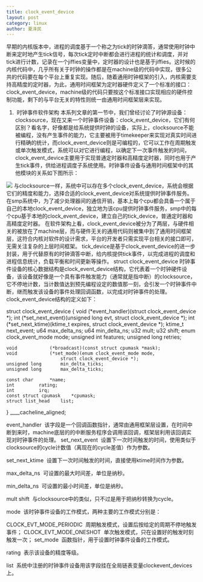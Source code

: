 ```yaml
---
title: clock_event_device
layout: post
category: linux
author: 夏泽民
---
```

早期的内核版本中，进程的调度基于一个称之为tick的时钟滴答，通常使用时钟中断来定时地产生tick信号，每次tick定时中断都会进行进程的统计和调度，并对tick进行计数，记录在一个jiffies变量中，定时器的设计也是基于jiffies。这时候的内核代码中，几乎所有关于时钟的操作都是在machine级的代码中实现，很多公共的代码要在每个平台上重复实现。随后，随着通用时钟框架的引入，内核需要支持高精度的定时器，为此，通用时间框架为定时器硬件定义了一个标准的接口：clock_event_device，machine级的代码只要按这个标准接口实现相应的硬件控制功能，剩下的与平台无关的特性则统一由通用时间框架层来实现。
<!-- more -->
1.  时钟事件软件架构
本系列文章的第一节中，我们曾经讨论了时钟源设备：clocksource，现在又来一个时钟事件设备：clock_event_device，它们有何区别？看名字，好像都是给系统提供时钟的设备，实际上，clocksource不能被编程，没有产生事件的能力，它主要被用于timekeeper来实现对真实时间进行精确的统计，而clock_event_device则是可编程的，它可以工作在周期触发或单次触发模式，系统可以对它进行编程，以确定下一次事件触发的时间，clock_event_device主要用于实现普通定时器和高精度定时器，同时也用于产生tick事件，供给进程调度子系统使用。时钟事件设备与通用时间框架中的其他模块的关系如下图所示：
<img src="{{site.url}}{{site.baseurl}}/img/clock_event_device.png"/>
与clocksource一样，系统中可以存在多个clock_event_device，系统会根据它们的精度和能力，选择合适的clock_event_device对系统提供时钟事件服务。在smp系统中，为了减少处理器间的通信开销，基本上每个cpu都会具备一个属于自己的本地clock_event_device，独立地为该cpu提供时钟事件服务，smp中的每个cpu基于本地的clock_event_device，建立自己的tick_device，普通定时器和高精度定时器。
在软件架构上看，clock_event_device被分为了两层，与硬件相关的被放在了machine层，而与硬件无关的通用代码则被集中到了通用时间框架层，这符合内核对软件的设计需求，平台的开发者只需实现平台相关的接口即可，无需关注复杂的上层时间框架。
tick_device是基于clock_event_device的进一步封装，用于代替原有的时钟滴答中断，给内核提供tick事件，以完成进程的调度和进程信息统计，负载平衡和时间更新等操作。
struct clock_event_device
时钟事件设备的核心数据结构是clock_event_device结构，它代表着一个时钟硬件设备，该设备就好像是一个具有事件触发能力（通常就是指中断）的clocksource，它不停地计数，当计数值达到预先编程设定的数值那一刻，会引发一个时钟事件中断，继而触发该设备的事件处理回调函数，以完成对时钟事件的处理。clock_event_device结构的定义如下：

struct clock_event_device {
	void			(*event_handler)(struct clock_event_device *);
	int			(*set_next_event)(unsigned long evt,
						  struct clock_event_device *);
	int			(*set_next_ktime)(ktime_t expires,
						  struct clock_event_device *);
	ktime_t			next_event;
	u64			max_delta_ns;
	u64			min_delta_ns;
	u32			mult;
	u32			shift;
	enum clock_event_mode	mode;
	unsigned int		features;
	unsigned long		retries;
 
	void			(*broadcast)(const struct cpumask *mask);
	void			(*set_mode)(enum clock_event_mode mode,
					    struct clock_event_device *);
	unsigned long		min_delta_ticks;
	unsigned long		max_delta_ticks;
 
	const char		*name;
	int			rating;
	int			irq;
	const struct cpumask	*cpumask;
	struct list_head	list;
} ____cacheline_aligned;

event_handler  该字段是一个回调函数指针，通常由通用框架层设置，在时间中断到来时，machine底层的的中断服务程序会调用该回调，框架层利用该回调实现对时钟事件的处理。
set_next_event  设置下一次时间触发的时间，使用类似于clocksource的cycle计数值（离现在的cycle差值）作为参数。

set_next_ktime  设置下一次时间触发的时间，直接使用ktime时间作为参数。

max_delta_ns  可设置的最大时间差，单位是纳秒。

min_delta_ns  可设置的最小时间差，单位是纳秒。

mult shift  与clocksource中的类似，只不过是用于把纳秒转换为cycle。

mode  该时钟事件设备的工作模式，两种主要的工作模式分别是：

CLOCK_EVT_MODE_PERIODIC  周期触发模式，设置后按给定的周期不停地触发事件；
CLOCK_EVT_MODE_ONESHOT  单次触发模式，只在设置好的触发时刻触发一次；
set_mode  函数指针，用于设置时钟事件设备的工作模式。

rating  表示该设备的精度等级。

list  系统中注册的时钟事件设备用该字段挂在全局链表变量clockevent_devices上。
